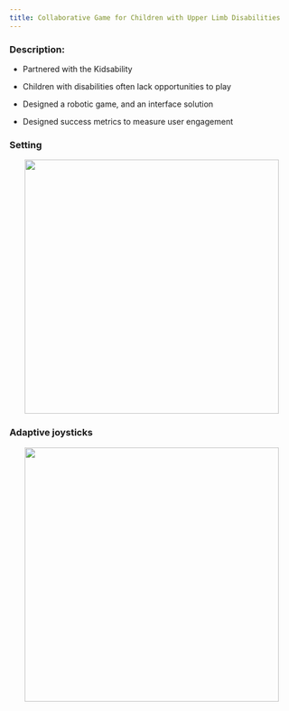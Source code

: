```yaml
---
title: Collaborative Game for Children with Upper Limb Disabilities
---
```

### Description: 
- Partnered with the Kidsability

- Children with disabilities often lack opportunities to play

- Designed a robotic game, and an interface solution

- Designed success metrics to measure user engagement

<h3>Setting</h3>
 <center>
 <div class = "column">
    <img src="https://github.com/user-attachments/assets/b5f157b5-c93e-4d34-8acd-5362b457e17d" height = "450" position = "relative" align ="center">
 </div>
 </center>
<h3> Adaptive joysticks</h3>
  <center>
 <div class = "column">
    <img src="https://github.com/user-attachments/assets/5ebadac9-0910-4656-9760-130c5e1d7e3a" height = "450" position = "relative" align ="center">
 </div>
 </center>


